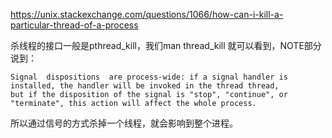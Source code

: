 https://unix.stackexchange.com/questions/1066/how-can-i-kill-a-particular-thread-of-a-process

杀线程的接口一般是pthread_kill，我们man thread_kill 就可以看到，NOTE部分说到：
 
 ```
 Signal  dispositions  are process-wide: if a signal handler is installed, the handler will be invoked in the thread thread, 
 but if the disposition of the signal is "stop", "continue", or "terminate", this action will affect the whole process.
 ```
 所以通过信号的方式杀掉一个线程，就会影响到整个进程。
